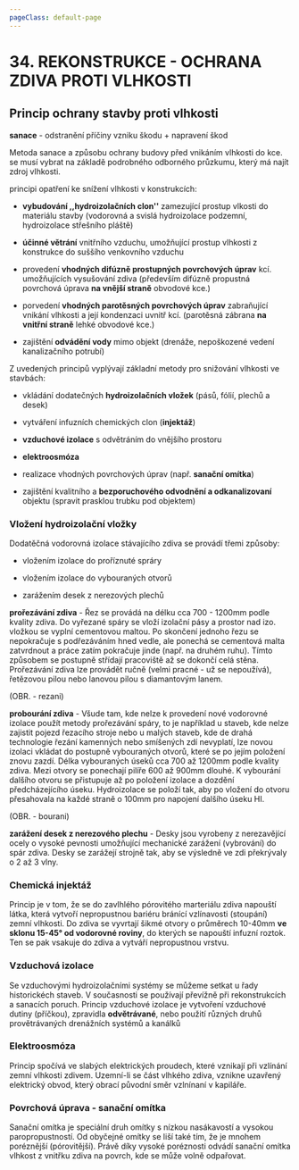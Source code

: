 ```yaml
---
pageClass: default-page
---
```


# 34. REKONSTRUKCE - OCHRANA ZDIVA PROTI VLHKOSTI

## Princip ochrany stavby proti vlhkosti

**sanace** - odstranění příčiny vzniku škodu + napravení škod

Metoda sanace a způsobu ochrany budovy před vnikáním vlhkosti do kce. se musí vybrat na základě podrobného odborného průzkumu, který má najít zdroj vlhkosti.

principi opatření ke snížení vlhkosti v konstrukcích:

- **vybudování ,,hydroizolačních clon''** zamezující prostup vlkosti do materiálu stavby (vodorovná a svislá hydroizolace podzemní, hydroizolace střešního pláště)

- **účinné větrání** vnitřního vzduchu, umožňující prostup vlhkosti z konstrukce do suššího venkovního vzduchu 

- provedení **vhodných difúzně prostupných povrchových úprav** kcí. umožňujících vysušování zdiva (především difúzně propustná povrchová úprava **na vnější straně** obvodové kce.)

- porvedení **vhodných parotěsných povrchových úprav** zabraňující vnikání vlhkosti a její kondenzaci uvnitř kcí. (parotěsná zábrana **na vnitřní straně** lehké obvodové kce.)

- zajištění **odvádění vody** mimo objekt (drenáže, nepoškozené vedení kanalizačního potrubí)

Z uvedených principů vyplývají základní metody pro snižování vlhkosti ve stavbách:

- vkládání dodatečných **hydroizolačních vložek** (pásů, fólií, plechů a desek)

- vytváření infuzních chemických clon (**injektáž**)

- **vzduchové izolace** s odvětráním do vnějšího prostoru

- **elektroosmóza** 

- realizace vhodných povrchových úprav (např. **sanační omítka**)

- zajištění kvalitního a **bezporuchového odvodnění a odkanalizovaní** objektu (spravit prasklou trubku pod objektem)

### Vložení hydroizolační vložky

Dodatěčná vodorovná izolace stávajícího zdiva se provádí třemi způsoby: 

- vložením izolace do proříznuté spráry

- vložením izolace do vybouraných otvorů

- zarážením desek z nerezových plechů

**prořezávání zdiva** - Řez se provádá na délku cca 700 - 1200mm podle kvality zdiva. Do vyřezané spáry se vloží izolační pásy a prostor nad izo. vložkou se vyplní cementovou maltou. Po skončení jednoho řezu se nepokračuje s podřezáváním hned vedle, ale ponechá se cementová malta zatvrdnout a práce zatím pokračuje jinde (např. na druhém ruhu). Tímto způsobem se postupně střídají pracoviště až se dokončí celá stěna. Prořezávání zdiva lze provádět ručně (velmi pracné - už se nepoužívá), řetězovou pilou nebo lanovou pilou s diamantovým lanem.

(OBR. - rezani)

**probourání zdiva** - Všude tam, kde nelze k provedení nové vodorovné izolace použít metody prořezávání spáry, to je například u staveb, kde nelze zajistit pojezd řezacího stroje nebo u malých staveb, kde de drahá technologie řezání kamenných nebo smíšených zdí nevyplatí, lze novou izolaci vkládat do postupně vybouraných otvorů, které se po jejím položení znovu zazdí. Délka vybouraných úseků cca 700 až 1200mm podle kvality zdiva. Mezi otvory se ponechají pilíře 600 až 900mm dlouhé. K vybourání dalšího otvoru se přistupuje až po položení izolace a dozdění předcházejícího úseku. Hydroizolace se položí tak, aby po vložení do otvoru přesahovala na každé straně o 100mm pro napojení dalšího úseku HI.

(OBR. - bourani)

**zarážení desek z nerezového plechu** - Desky jsou vyrobeny z nerezavějící ocely o vysoké pevnosti umožňující mechanické zarážení (vybrování) do spár zdiva. Desky se zarážejí strojně tak, aby se výsledně ve zdi překrývaly o 2 až 3 vlny.

### Chemická injektáž

Princip je v tom, že se do zavlhlého pórovitého marteriálu zdiva napouští látka, která vytvoří nepropustnou bariéru bránící vzlínavosti (stoupání) zemní vlhkosti. Do zdiva se vyvrtají šikmé otvory o průměrech 10-40mm **ve sklonu 15-45° od vodorovné roviny**, do kterých se napouští infuzní roztok. Ten se pak vsakuje do zdiva a vytváří nepropustnou vrstvu.

### Vzduchová izolace

Se vzduchovými hydroizolačními systémy se můžeme setkat u řady historickéch staveb. V současnosti se používají převížně při rekonstrukcích a sanacích poruch. Princip vzduchové izolace je vytvoření vzduchové dutiny (příčkou), zpravidla **odvětrávané**, nebo použití různých druhů provětrávaných drenážních systémů a kanálků

### Elektroosmóza

Princip spočívá ve slabých elektrických proudech, které vznikají při vzlínání zemní vlhkosti zdivem. Uzemní-li se část vlhkého zdiva, vznikne uzavřený elektrický obvod, který obrací původní směr vzlnínaní v kapiláře.

### Povrchová úprava - sanační omítka

Sanační omítka je speciální druh omítky s nízkou nasákavostí a vysokou paropropustností. Od obyčejné omítky se liší také tím, že je mnohem poréznější (pórovitější). Právě díky vysoké poréznosti odvádí sanační omítka vlhkost z vnitřku zdiva na povrch, kde se může volně odpařovat.